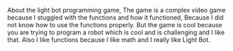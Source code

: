 About the light bot programming game, The game is a complex video game because I stuggled  with the functions and how it functioned,
Because I did not know how to use the functions properly. But the game is cool because you are trying to program a robot
which is cool and is challenging and I like that. Also I like functions because I like math and I really like Light Bot.
